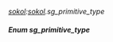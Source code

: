 _[sokol](../../modules/sokol/sokol-module.md):[sokol](../../modules/sokol/sokol-module.md).sg\_primitive\_type_
##### Enum sg\_primitive\_type

